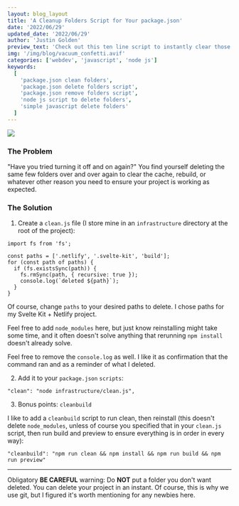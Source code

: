 ```yaml
---
layout: blog_layout
title: 'A Cleanup Folders Script for Your package.json'
date: '2022/06/29'
updated_date: '2022/06/29'
author: 'Justin Golden'
preview_text: 'Check out this ten line script to instantly clear those pesky build folders'
img: '/img/blog/vacuum_confetti.avif'
categories: ['webdev', 'javascript', 'node js']
keywords:
  [
    'package.json clean folders',
    'package.json delete folders script',
    'package.json remove folders script',
    'node js script to delete folders',
    'simple javascript delete folders'
  ]
---
```


<img src="/img/blog/vacuum_confetti.avif">

### The Problem

"Have you tried turning it off and on again?" You find yourself deleting the same few folders over and over again to clear the cache, rebuild, or whatever other reason you need to ensure your project is working as expected.

### The Solution

1. Create a `clean.js` file (I store mine in an `infrastructure` directory at the root of the project):

```
import fs from 'fs';

const paths = ['.netlify', '.svelte-kit', 'build'];
for (const path of paths) {
  if (fs.existsSync(path)) {
    fs.rmSync(path, { recursive: true });
    console.log(`deleted ${path}`);
  }
}
```

Of course, change `paths` to your desired paths to delete. I chose paths for my Svelte Kit + Netlify project.

Feel free to add `node_modules` here, but just know reinstalling might take some time, and it often doesn't solve anything that rerunning `npm install` doesn't already solve.

Feel free to remove the `console.log` as well. I like it as confirmation that the command ran and as a reminder of what I deleted.

2. Add it to your `package.json` `scripts`:

`"clean": "node infrastructure/clean.js",`

3. Bonus points: `cleanbuild`

I like to add a `cleanbuild` script to run clean, then reinstall (this doesn't delete `node_modules`, unless of course you specified that in your `clean.js` script, then run build and preview to ensure everything is in order in every way):

`"cleanbuild": "npm run clean && npm install && npm run build && npm run preview"`

---

Obligatory **BE CAREFUL** warning: Do **NOT** put a folder you don't want deleted. You can delete your project in an instant. Of course, this is why we use git, but I figured it's worth mentioning for any newbies here.
